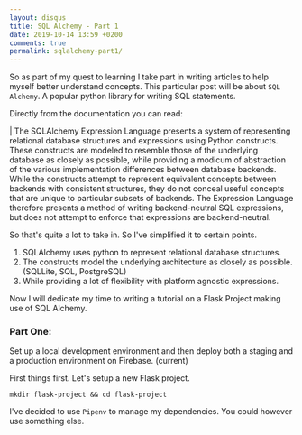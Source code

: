 ```yaml
---
layout: disqus
title: SQL Alchemy - Part 1
date: 2019-10-14 13:59 +0200
comments: true
permalink: sqlalchemy-part1/
---
```


So as part of my quest to learning I take part in writing articles to help myself better understand concepts. This particular post will be about `SQL Alchemy`. A popular python library for writing SQL statements.

Directly from the documentation you can read:

| The SQLAlchemy Expression Language presents a system of representing relational database structures and expressions using Python constructs. These constructs are modeled to resemble those of the underlying database as closely as possible, while providing a modicum of abstraction of the various implementation differences between database backends. While the constructs attempt to represent equivalent concepts between backends with consistent structures, they do not conceal useful concepts that are unique to particular subsets of backends. The Expression Language therefore presents a method of writing backend-neutral SQL expressions, but does not attempt to enforce that expressions are backend-neutral.

So that's quite a lot to take in. So I've simplified it to certain points.

1. SQLAlchemy uses python to represent relational database structures.
1. The constructs model the underlying architecture as closely as possible. (SQLLite, SQL, PostgreSQL)
1. While providing a lot of flexibility with platform agnostic expressions.

Now I will dedicate my time to writing a tutorial on a Flask Project making use of SQL Alchemy.

### Part One: 

Set up a local development environment and then deploy both a staging and a production environment on Firebase. (current)

First things first. Let's setup a new Flask project.

```shell
mkdir flask-project && cd flask-project
```

I've decided to use `Pipenv` to manage my dependencies. You could however use something else.

